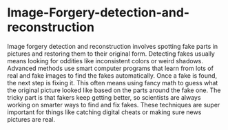 # Image-Forgery-detection-and-reconstruction

Image forgery detection and reconstruction involves spotting fake parts in pictures and restoring them to their original form. Detecting fakes usually means looking for oddities like inconsistent colors or weird shadows. Advanced methods use smart computer programs that learn from lots of real and fake images to find the fakes automatically. Once a fake is found, the next step is fixing it. This often means using fancy math to guess what the original picture looked like based on the parts around the fake one. The tricky part is that fakers keep getting better, so scientists are always working on smarter ways to find and fix fakes. These techniques are super important for things like catching digital cheats or making sure news pictures are real.
